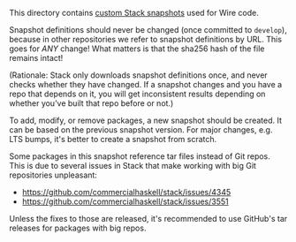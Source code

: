 This directory contains [custom Stack snapshots][custom] used for Wire code.

[custom]: https://docs.haskellstack.org/en/stable/custom_snapshot/

Snapshot definitions should never be changed (once committed to `develop`), because in other
repositories we refer to snapshot definitions by URL.  This goes for *ANY* change!  What
matters is that the sha256 hash of the file remains intact!

(Rationale: Stack only downloads snapshot definitions once, and never checks whether they have
changed. If a snapshot changes and you have a repo that depends on it, you will get
inconsistent results depending on whether you've built that repo before or not.)

To add, modify, or remove packages, a new snapshot should be created. It can be based on the
previous snapshot version. For major changes, e.g. LTS bumps, it's better to create a snapshot
from scratch.

Some packages in this snapshot reference tar files instead of Git repos. This is due to
several issues in Stack that make working with big Git repositories unpleasant:

  * https://github.com/commercialhaskell/stack/issues/4345
  * https://github.com/commercialhaskell/stack/issues/3551

Unless the fixes to those are released, it's recommended to use GitHub's tar releases for
packages with big repos.
